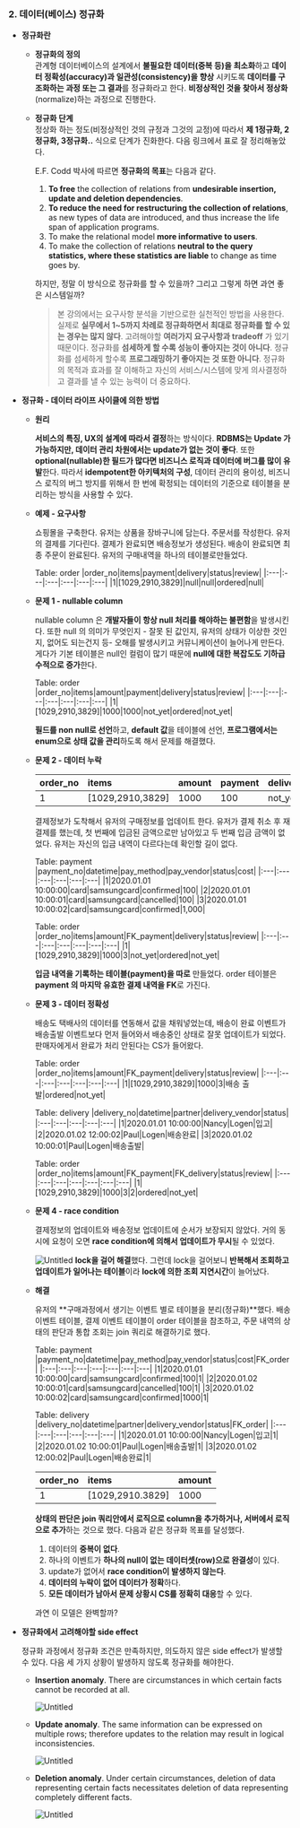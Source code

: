 ### 2. 데이터(베이스) 정규화
- **정규화란**
  - **정규화의 정의** <br>
    관계형 데이터베이스의 설계에서 **불필요한 데이터(중복 등)을 최소화**하고 **데이터 정확성(accuracy)과 일관성(consistency)을 향상** 시키도록 **데이터를 구조화하는 과정 또는 그 결과**를 정규화라고 한다.
    **비정상적인 것을 찾아서 정상화**(normalize)하는 과정으로 진행한다.
  - **정규화 단계** <br>
    정상화 하는 정도(비정상적인 것의 규정과 그것의 교정)에 따라서 **제 1정규화, 2정규화, 3정규화..** 식으로 단계가 진화한다. 다음 링크에서 표로 잘 정리해놓았다.

    E.F. Codd 박사에 따르면 **정규화의 목표**는 다음과 같다.
    1. **To free** the collection of relations from **undesirable insertion, update and deletion dependencies**.
    2. **To reduce the need for restructuring the collection of relations**, as new types of data are introduced, and thus increase the life span of application programs.
    3. To make the relational model **more informative to users**.
    4. To make the collection of relations **neutral to the query statistics, where these statistics are liable** to change as time goes by.

    하지만, 정말 이 방식으로 정규화를 할 수 있을까? 그리고 그렇게 하면 과연 좋은 시스템일까?
    > 본 강의에서는 요구사항 분석을 기반으로한 실천적인 방법을 사용한다. 실제로 **실무에서 1~5까지 차례로 정규화하면서 최대로 정규화를 할 수 있는 경우는 많지 않다**. 고려해야할 **여러가지 요구사항과 tradeoff** 가 있기 때문이다. 정규화를 **섬세하게 할 수록 성능이 좋아지는 것이 아니다**. 정규화를 섬세하게 할수록 **프로그래밍하기 좋아지는 것 또한 아니다**.
    정규화의 목적과 효과를 잘 이해하고 자신의 서비스/시스템에 맞게 의사결정하고 결과를 낼 수 있는 능력이 더 중요하다.

- **정규화 - 데이터 라이프 사이클에 의한 방법**
    - **원리**

        **서비스의 특징, UX의 설계에 따라서 결정**하는 방식이다. **RDBMS는 Update 가 가능하지만, 데이터 관리 차원에서는 update가 없는 것이 좋다**. 또한 **optional(nullable)한 필드가 많다면 비즈니스 로직과 데이터에 버그를 많이 유발**한다. 따라서 **idempotent한 아키텍처의 구성**, 데이터 관리의 용이성, 비즈니스 로직의 버그 방지를 위해서 한 번에 확정되는 데이터의 기준으로 테이블을 분리하는 방식을 사용할 수 있다.
    - **예제 - 요구사항**

        쇼핑몰을 구축한다. 유저는 상품을 장바구니에 담는다. 주문서를 작성한다. 유저의 결제를 기다린다. 결제가 완료되면 배송정보가 생성된다. 배송이 완료되면 최종 주문이 완료된다. 유저의 구매내역을 하나의 테이블로만들었다.

        Table: order
        |order_no|items|payment|delivery|status|review|
        |:---|:---|:---|:---|:---|:---|
        |1|[1029,2910,3829]|null|null|ordered|null|

    - **문제 1 - nullable column**

        nullable column 은 **개발자들이 항상 null 처리를 해야하는 불편함**을 발생시킨다. 또한 null 의 의미가 무엇인지 - 잘못 된 값인지, 유저의 상태가 이상한 것인지, 없어도 되는건지 등- 오해를 발생시키고 커뮤니케이션이 늘어나게 만든다.
        게다가 기본 테이블은 null인 컬럼이 많기 때문에 **null에 대한 복잡도도 기하급수적으로 증가**한다.

        Table: order
        |order_no|items|amount|payment|delivery|status|review|
        |:---|:---|:---|:---|:---|:---|:---|
        |1|[1029,2910,3829]|1000|1000|not_yet|ordered|not_yet|
    
        **필드를 non null로 선언**하고, **default 값**을 테이블에 선언, **프로그램에서는 enum으로 상태 값을 관리**하도록 해서 문제를 해결했다.
    - **문제 2 - 데이터 누락**

        |order_no|items|amount|payment|delivery|status|review|
        |:---|:---|:---|:---|:---|:---|:---|
        |1|[1029,2910,3829]|1000|100|not_yet|ordered|not_yet|

        결제정보가 도착해서 유저의 구매정보를 업데이트 한다. 유저가 결제 취소 후 재결제를 했는데, 첫 번째에 입금된 금액으로만 남아있고 두 번째 입금 금액이 없었다. 유저는 자신의 입금 내역이 다르다는데 확인할 길이 없다.

        Table: payment
        |payment_no|datetime|pay_method|pay_vendor|status|cost|
        |:---|:---|:---|:---|:---|:---|
        |1|2020.01.01 10:00:00|card|samsungcard|confirmed|100|
        |2|2020.01.01 10:00:01|card|samsungcard|cancelled|100|
        |3|2020.01.01 10:00:02|card|samsungcard|confirmed|1,000|

        Table: order
        |order_no|items|amount|FK_payment|delivery|status|review|
        |:---|:---|:---|:---|:---|:---|:---|
        |1|[1029,2910,3829]|1000|3|not_yet|ordered|not_yet|

        **입금 내역을 기록하는 테이블(payment)을 따로** 만들었다. order 테이블은 **payment 의 마지막 유효한 결제 내역을 FK**로 가진다.
    - **문제 3 - 데이터 정확성**

        배송도 택배사의 데이터를 연동해서 값을 채워넣었는데, 배송이 완료 이벤트가 배송출발 이벤트보다 먼저 들어와서 배송중인 상태로 잘못 업데이트가 되었다. 판매자에게서 완료가 처리 안된다는 CS가 들어왔다.

        Table: order
        |order_no|items|amount|FK_payment|delivery|status|review|
        |:---|:---|:---|:---|:---|:---|:---|
        |1|[1029,2910,3829]|1000|3|배송 출발|ordered|not_yet|

        Table: delivery
        |delivery_no|datetime|partner|delivery_vendor|status|
        |:---|:---|:---|:---|:---|
        |1|2020.01.01 10:00:00|Nancy|Logen|입고|
        |2|2020.01.02 12:00:02|Paul|Logen|배송완료|
        |3|2020.01.02 10:00:01|Paul|Logen|배송출발|

        Table: order
        |order_no|items|amount|FK_payment|FK_delivery|status|review|
        |:---|:---|:---|:---|:---|:---|:---|
        |1|[1029,2910,3829]|1000|3|2|ordered|not_yet|

    - **문제 4 - race condition**

        결제정보의 업데이트와 배송정보 업데이트에 순서가 보장되지 않았다. 거의 동시에 요청이 오면 **race condition에 의해서 업데이트가 무시**될 수 있었다.

        ![Untitled](/FastCPS_DE/img/Untitled%2031.png)
        **lock을 걸어 해결**했다.
        그런데 lock을 걸어보니 **반복해서 조회하고 업데이트가 일어나는 테이블**이라 **lock에 의한 조회 지연시간**이 늘어났다.

    - **해결**

        유저의 **구매과정에서 생기는 이벤트 별로 테이블을 분리(정규화)**했다. 배송 이벤트 테이블, 결제 이벤트 테이블이 order 테이블을 참조하고, 주문 내역의 상태의 판단과 통합 조회는 join 쿼리로 해결하기로 했다.

        Table: payment
        |payment_no|datetime|pay_method|pay_vendor|status|cost|FK_order|
        |:---|:---|:---|:---|:---|:---|:---|
        |1|2020.01.01 10:00:00|card|samsungcard|confirmed|100|1|
        |2|2020.01.02 10:00:01|card|samsungcard|cancelled|100|1|
        |3|2020.01.02 10:00:02|card|samsungcard|confirmed|1000|1|

        Table: delivery
        |delivery_no|datetime|partner|delivery_vendor|status|FK_order|
        |:---|:---|:---|:---|:---|:---|
        |1|2020.01.01 10:00:00|Nancy|Logen|입고|1|
        |2|2020.01.02 10:00:01|Paul|Logen|배송출발|1|
        |3|2020.01.02 12:00:02|Paul|Logen|배송완료|1|

        |order_no|items|amount|
        |:---|:---|:---|
        |1|[1029,2910.3829]|1000|

        **상태의 판단은 join 쿼리안에서 로직으로 column을 추가하거나, 서버에서 로직으로 추가**하는 것으로 했다. 다음과 같은 정규화 목표를 달성했다.
        1. 데이터의 **중복이 없다**.
        2. 하나의 이벤트가 **하나의 null이 없는 데이터셋(row)으로 완결성**이 있다.
        3. update가 없어서 **race condition이 발생하지 않는다**.
        4. **데이터의 누락이 없어 데이터가 정확**하다.
        5. **모든 데이터가 남아서 문제 상황시 CS를 정확히 대응**할 수 있다.

        과연 이 모델은 완벽할까?
- **정규화에서 고려해야할 side effect**

    정규화 과정에서 정규화 조건은 만족하지만, 의도하지 않은 side effect가 발생할 수 있다. 다음 세 가지 상황이 발생하지 않도록 정규화를 해야한다.
    - **Insertion anomaly**. There are circumstances in which certain facts cannot be recorded at all.

        ![Untitled](/FastCPS_DE/img/Untitled%2032.png)
    - **Update anomaly**. The same information can be expressed on multiple rows; therefore updates to the relation may result in logical inconsistencies.

        ![Untitled](/FastCPS_DE/img/Untitled%2033.png)
    - **Deletion anomaly**. Under certain circumstances, deletion of data representing certain facts necessitates deletion of data representing completely different facts.

        ![Untitled](/FastCPS_DE/img/Untitled%2034.png)